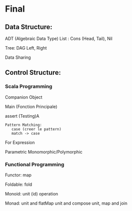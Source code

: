 # Final

## Data Structure:

ADT (Algebraic Data Type)
List : 
    Cons (Head, Tail), 
    Nil

Tree: DAG
    Left, Right

Data Sharing


## Control Structure:

### Scala Programming

Companion Object   

Main (Fonction Principale)

assert (Testing)A

    Pattern Matching:
       case (creer le pattern)   
       match -> case 

For Expression

Parametric Monomorphic/Polymorphic

### Functional Programming 

Functor:
   map

Foldable:
   fold

Monoid:
   unit (id)
   operation

Monad:
   unit and flatMap
   unit and compose
   unit, map and join
